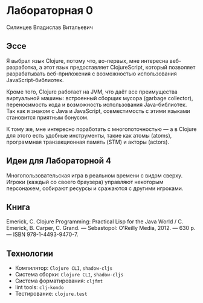 # Лабораторная 0
Силинцев Владислав Витальевич

## Эссе
Я выбрал язык Clojure, потому что, во-первых, мне интересна веб-разработка, а этот язык предоставляет ClojureScript, который позволяет разрабатывать веб-приложения с возможностью использования JavaScript-библиотек.

Кроме того, Clojure работает на JVM, что даёт все преимущества виртуальной машины: встроенный сборщик мусора (garbage collector), переносимость кода и возможность использования Java-библиотек. Так как я знаком с Java и JavaScript, совместимость с этими языками становится приятным бонусом.

К тому же, мне интересно поработать с многопоточностью — а в Clojure для этого есть удобные инструменты, такие как атомы (atoms), программная транзакционная память (STM) и акторы (actors).

## Идеи для Лабораторной 4
Многопользовательская игра в реальном времени с видом сверху. Игроки (каждый со своего браузера) управляют некоторым персонажем, собирают ресурсы и сражаются с другими игроками.

## Книга
Emerick, C. Clojure Programming: Practical Lisp for the Java World / C. Emerick, B. Carper, C. Grand. — Sebastopol: O'Reilly Media, 2012. — 630 p. — ISBN 978-1-4493-9470-7. 

## Технологии
- Компилятор: `Clojure CLI`, `shadow-cljs`
- Система сборки: `Clojure CLI`, `shadow-cljs` 
- Система форматирования: `cljfmt`
- lint tools: `clj-kondo`
- Тестирование: `clojure.test`
